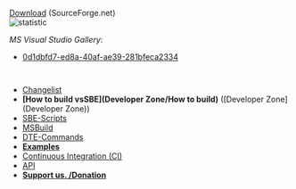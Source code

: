 [Download](http://visualstudiogallery.msdn.microsoft.com/0d1dbfd7-ed8a-40af-ae39-281bfeca2334/referral/118151) (SourceForge.net)                    
![statistic](http://vssbe.sourceforge.net/stat/)

*MS Visual Studio Gallery*:

* [0d1dbfd7-ed8a-40af-ae39-281bfeca2334](http://visualstudiogallery.msdn.microsoft.com/0d1dbfd7-ed8a-40af-ae39-281bfeca2334/)

```
 
```

* [Changelist](https://bitbucket.org/3F/vssolutionbuildevent/raw/master/changelog.txt)
* **[How to build vsSBE](Developer Zone/How to build)** ([Developer Zone](Developer Zone))
* [SBE-Scripts](Scripts_&_Commands/SBE-Scripts)
* [MSBuild](Scripts_&_Commands/MSBuild)
* [DTE-Commands](Scripts_&_Commands/DTE-Commands)
* **[Examples](Examples)**
* [Continuous Integration (CI)](CI)
* [API](API)
* **[Support us. /Donation](Donation)**

